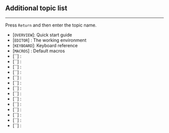 ## Additional topic list
***
Press `Return` and then enter the topic name.

* [`OVERVIEW`]: Quick start guide
* [`EDITOR`]  : The working environment
* [`KEYBOARD`]: Keyboard reference
* [`MACROS`]  : Default macros
* [``] : 
* [``] : 
* [``] : 
* [``] : 
* [``] : 
* [``] : 
* [``] : 
* [``] : 
* [``] : 
* [``] : 
* [``] : 
* [``] : 
* [``] : 
* [``] : 
